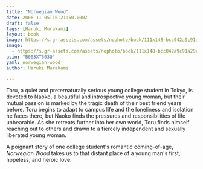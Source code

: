 ```yaml
---
title: "Norwegian Wood"
date: 2006-11-05T16:21:50.000Z
draft: false
tags: [Haruki Murakami]
layout: book
image: https://s.gr-assets.com/assets/nophoto/book/111x148-bcc042a9c91a29c1d680899eff700a03.png
image: 
  - https://s.gr-assets.com/assets/nophoto/book/111x148-bcc042a9c91a29c1d680899eff700a03.png
asin: "B003XT603Q"
yaml: norwegian-wood
author: Haruki Murakami

---
```


Toru, a quiet and preternaturally serious young college student in Tokyo, is devoted to Naoko, a beautiful and introspective young woman, but their mutual passion is marked by the tragic death of their best friend years before. Toru begins to adapt to campus life and the loneliness and isolation he faces there, but Naoko finds the pressures and responsibilities of life unbearable. As she retreats further into her own world, Toru finds himself reaching out to others and drawn to a fiercely independent and sexually liberated young woman.  
  
A poignant story of one college student's romantic coming-of-age, *Norwegian Wood* takes us to that distant place of a young man's first, hopeless, and heroic love.